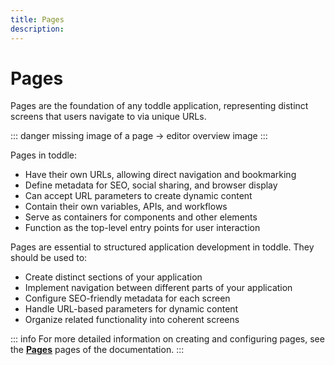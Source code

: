 ```yaml
---
title: Pages
description:
---
```


# Pages
Pages are the foundation of any toddle application, representing distinct screens that users navigate to via unique URLs.

::: danger
missing image of a page -> editor overview image
:::

Pages in toddle:
- Have their own URLs, allowing direct navigation and bookmarking
- Define metadata for SEO, social sharing, and browser display
- Can accept URL parameters to create dynamic content
- Contain their own variables, APIs, and workflows
- Serve as containers for components and other elements
- Function as the top-level entry points for user interaction

Pages are essential to structured application development in toddle. They should be used to:
- Create distinct sections of your application
- Implement navigation between different parts of your application
- Configure SEO-friendly metadata for each screen
- Handle URL-based parameters for dynamic content
- Organize related functionality into coherent screens

::: info
For more detailed information on creating and configuring pages, see the [**Pages**](/pages/overview) pages of the documentation.
:::
